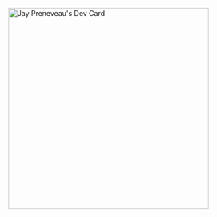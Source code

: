 

<a href="https://app.daily.dev/runtimejpp"><img src="https://api.daily.dev/devcards/d47f60a40fc44a34a13ba70411be5dea.png?r=rmr" width="400" alt="Jay Preneveau's Dev Card"/></a>
